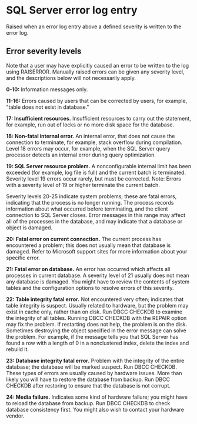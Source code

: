 # SQL Server error log entry

Raised when an error log entry above a defined severity is written to the error log.

## Error severity levels

Note that a user may have explicitly caused an error to be written to the log using RAISERROR. Manually raised errors can be given any severity level, and the descriptions below will not necessarily apply.

**0-10:** Information messages only.

**11-16:** Errors caused by users that can be corrected by users, for example, "table does not exist in database."

**17: Insufficient resources.** Insufficient resources to carry out the statement, for example, run out of locks or no more disk space for the database.

**18: Non-fatal internal error.** An internal error, that does not cause the connection to terminate, for example, stack overflow during compilation. Level 18 errors may occur, for example, when the SQL Server query processor detects an internal error during query optimization.

**19: SQL Server resource problem.** A nonconfigurable internal limit has been exceeded (for example, log file is full) and the current batch is terminated. Severity level 19 errors occur rarely, but must be corrected. Note: Errors with a severity level of 19 or higher terminate the current batch.

Severity levels 20-25 indicate system problems; these are fatal errors, indicating that the process is no longer running. The process records information about what occurred before terminating, and the client connection to SQL Server closes. Error messages in this range may affect all of the processes in the database, and may indicate that a database or object is damaged.

**20: Fatal error on current connection.** The current process has encountered a problem; this does not usually mean that database is damaged. Refer to Microsoft support sites for more information about your specific error.

**21: Fatal error on database.** An error has occurred which affects all processes in current database. A severity level of 21 usually does not mean any database is damaged. You might have to review the contents of system tables and the configuration options to resolve errors of this severity.

**22: Table integrity fatal error.** Not encountered very often; indicates that table integrity is suspect. Usually related to hardware, but the problem may exist in cache only, rather than on disk. Run DBCC CHECKDB to examine the integrity of all tables. Running DBCC CHECKDB with the REPAIR option may fix the problem. If restarting does not help, the problem is on the disk. Sometimes destroying the object specified in the error message can solve the problem. For example, if the message tells you that SQL Server has found a row with a length of 0 in a nonclustered index, delete the index and rebuild it.

**23: Database integrity fatal error.** Problem with the integrity of the entire database; the database will be marked suspect. Run DBCC CHECKDB. These types of errors are usually caused by hardware issues. More than likely you will have to restore the database from backup. Run DBCC CHECKDB after restoring to ensure that the database is not corrupt.

**24: Media failure.** Indicates some kind of hardware failure; you might have to reload the database from backup. Run DBCC CHECKDB to check database consistency first. You might also wish to contact your hardware vendor.
